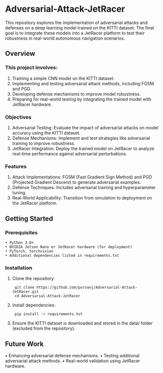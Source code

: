 # Adversarial-Attack-JetRacer

This repository explores the implementation of adversarial attacks and defenses on a deep learning model trained on the KITTI dataset. The final goal is to integrate these models into a JetRacer platform to test their robustness in real-world autonomous navigation scenarios.

## Overview

### This project involves:  
1. Training a simple CNN model on the KITTI dataset.
2. Implementing and testing adversarial attack methods, including FGSM and PGD.
3. Developing defense mechanisms to improve model robustness.
4. Preparing for real-world testing by integrating the trained model with JetRacer hardware.  

### Objectives
1. Adversarial Testing: Evaluate the impact of adversarial attacks on model accuracy using the KITTI dataset.  
2. Defense Mechanisms: Implement and test strategies like adversarial training to improve robustness.  
3. JetRacer Integration: Deploy the trained model on JetRacer to analyze real-time performance against adversarial perturbations.  

### Features
1. Attack Implementations: FGSM (Fast Gradient Sign Method) and PGD (Projected Gradient Descent) to generate adversarial examples.
2. Defense Techniques: Includes adversarial training and hyperparameter tuning.
3. Real-World Applicability: Transition from simulation to deployment on the JetRacer platform.  

## Getting Started

### Prerequisites
	• Python 3.8+
	• NVIDIA Jetson Nano or JetRacer hardware (for deployment)
	• PyTorch, torchvision
	• Additional dependencies listed in requirements.txt

### Installation
1. Clone the repository:

		git clone https://github.com/purvavj/Adversarial-Attack-JetRacer.git
		cd Adversarial-Attack-JetRacer

2. Install dependencies:

		pip install -r requirements.txt


3. Ensure the KITTI dataset is downloaded and stored in the data/ folder (excluded from the repository).

## Future Work  
• Enhancing adversarial defense mechanisms.
• Testing additional adversarial attack methods.
• Real-world validation using JetRacer hardware.
